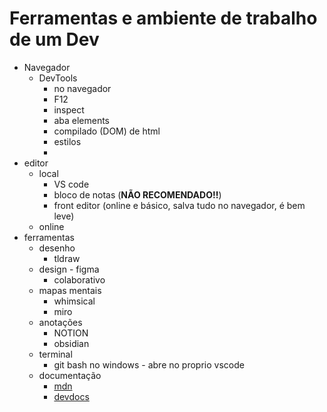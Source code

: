 # Ferramentas e ambiente de trabalho de um Dev

- Navegador
  - DevTools
    - no navegador
    - F12
    - inspect
    - aba elements
    - compilado (DOM) de html
    - estilos
    -  
- editor
  - local
    - VS code
    - bloco de notas (**NÃO RECOMENDADO!!**)
    - front editor (online e básico, salva tudo no navegador, é bem leve)
  - online
- ferramentas
  - desenho
    - tldraw
  - design - figma
    - colaborativo
  - mapas mentais
    - whimsical
    - miro
  - anotações
    - NOTION
    - obsidian
  - terminal
    - git bash no windows - abre no proprio vscode
  - documentação
    - [mdn](https://developer.mozilla.org/en-US/)
    - [devdocs](https://devdocs.io/)

